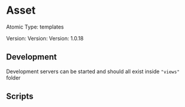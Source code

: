 # Asset

Atomic Type: templates

Version: Version: Version: 1.0.18





## Development

Development servers can be started and should all exist inside `"views"` folder

## Scripts
